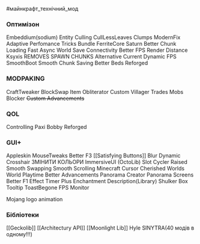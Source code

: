 #майнкрафт_технічний_мод 

### Оптимізон
Embeddium(sodium)
Entity Culling
CullLessLeaves
Clumps
ModernFix
Adaptive Perfomance Tricks Bundle
FerriteCore
Saturn
Better Chunk Loading
Fast Async World Save
Connectivity
Better FPS Render Distance
Ksyxis REMOVES SPAWN CHUNKS
Alternative Current
Dynamic FPS
SmoothBoot
Smooth Chunk Saving
Better Beds Reforged


### MODPAKING
CraftTweaker
BlockSwap
Item Obliterator
Custom Villager Trades
Mobs Blocker
~~Custom Advancements~~
### QOL

Controlling
Paxi
Bobby Reforged
### GUI+
Appleskin
MouseTweaks
Better F3
[[Satisfying Buttons]]
Blur
Dynamic Crosshair ЗМІНИТИ КОЛЬОРИ
ImmersiveUI (OctoLib)
Slot Cycler
Raised
Smooth Swapping
Smooth Scrolling
Minecraft Cursor
Cherished Worlds
World Playtime
Better Advancements
Panorama Creator
Panorama Screens
Better F1
Effect Timer Plus
Enchantment Description(Library)
Shulker Box Tooltip
ToastBegone
FPS Monitor

Mojang logo animation

### Бібліотеки

[[Geckolib]]
[[Architectury API]]
[[Moonlight Lib]]
Hyle
SINYTRA(40 модів в одному!!!)
